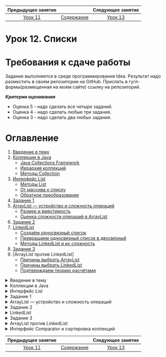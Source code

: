 Предыдущее занятие |         &nbsp;          | Следующее занятие
:----------------:|:-----------------------:|:----------------:
[Урок 11](LESSON11.MD) | [Содержание](README.MD) | [Урок 13](LESSON13.md)

# Урок 12. Списки

# Требования к сдаче работы

Задание выполняется в среде программирования Idea. Результат надо разместить в своем репозитории на GitHub.
Прислать в гугл-формы(размещенная на моем сайте) ссылку на репозиторий.

***Критерии оценивания***

* Оценка 5 - надо сделать все четыре заданий.
* Оценка 4 - надо сделать любые три задания.
* Оценка 3 - надо сделать два любых задания.

# Оглавление

1. [Введение в тему](#введение-в-тему)
2. [Коллекции в Java](#коллекции-в-java)
   * [Java Collections Framework](#java-collections-framework)
   * [Иерархия коллекций](#иерархия-коллекций)
   * [Методы Collection<T>](#методы-collectiont)
3. [Интерфейс List](#интерфейс-list)
   * [Методы List<T>](#методы-listt)
   * [От массива к списку](#от-массива-к-списку)
   * [Обратное преобразование](#обратное-преобразование)
4. [Задание 1](#задание-1)
5. [ArrayList — устройство и сложность операций](#arraylist--устройство-и-сложность-операций)
   * [Размер и вместимость](#размер-и-вместимость)
   * [Оценка сложности операций в ArrayList<T>](#оценка-сложности-операций-в-arraylistt)
6. [Задание 2](#задание-2)
7. [LinkedList](#linkedlist)
   * [Создаём односвязный список](#создаём-односвязный-список)
   * [Превращаем односвязный список в двусвязный](#превращаем-односвязный-список-в-двусвязный)
   * [Методы LinkedList<T> и их сложность](#методы-linkedlistt-и-их-сложность)
8. [Задание 3](#задание-3)
9. [ArrayList против LinkedList]
   * [Причины выбрать ArrayList<T>](#причины-выбрать-arraylistt)
   * [Причины выбрать LinkedList<T>](#причины-выбрать-linkedlistt)
   * [Подтверждаем теорию расчётами](#подтверждаем-теорию-расчётами)

<details>
<summary>Введение в тему</summary>

# Введение в тему

У большинства языков программирования есть готовые инструменты для создания основных структур данных.
В Java за это отвечают коллекции — часть стандартной библиотеки JDK. Именно о коллекциях пойдёт речь в этой и следующей темах.

Коллекции значительно упрощают процесс разработки.
Это происходит за счёт того, что с ними не нужно реализовать ключевые структуры данных вручную. 
Также коллекции улучшают производительность программ и помогают разработчикам быстрее читать и понимать код.

Эту тему начнём с подробного разбора того, как устроена иерархия коллекций в Java и какие задачи они решают. 
Затем перейдём к той части коллекций, которая посвящена спискам, и расскажем:
* что такое интерфейс List и какие возможности он даёт для реализации списков;
* что представляют собой ArrayList и LinkedList и какой из этих классов лучше выбрать в зависимости от ситуации;
* для чего нужен интерфейс Comparator;
* что такое утилитарные классы и чем полезен класс-помощник Collections.

</details>

<details>

<summary>Коллекции в Java</summary>

# Коллекции в Java

[Оглавление](#оглавление)

Один из важнейших аспектов работы программиста — преобразование одних данных в другие. 
Данные бывают разные — числа, строки, объекты. Они могут быть примитивными или бесконечно сложными.
Правила, с помощью которых данные взаимодействуют друг с другом, задаются **структурами данных** (англ. _data structures_). 
Вместе с алгоритмами структуры данных образуют фундамент, на котором строится практически любая программа. 

## Java Collections Framework

Структура данных — это совокупность трёх компонентов:
набора данных, отношений между ними, а также всех методов по управлению этими данными.
Например, массив — простейшая структура данных. Он хранит элементы одного типа,
каждому из которых присваивается индекс, начиная с нуля, не умеет самостоятельно менять 
размер и обладает только одним свойством — длиной length. Список — более сложная структура данных.
Он может увеличиваться в размере при добавлении новых элементов. 

Большинство современных языков программирования предоставляют 
готовые инструменты для создания структур данных. 
В Java за это отвечают **коллекции**, или **Java Collections Framework**  (англ. «_фреймворк коллекций в Java_»).
Это набор интерфейсов и классов, которые реализуют основные структуры данных на Java. 

Коллекции в Java решают такие задачи:

* Унифицируют подход к работе с данными. Java Collections Framework — часть стандартной библиотеки JDK,
поэтому все Java-разработчики могут его использовать.
* Упрощают процесс разработки. Коллекции предоставляют многие базовые структуры данных,
поэтому их не нужно реализовать самостоятельно.
* Улучшают производительность программ. Коллекции постоянно оптимизируются, 
повышая эффективность работы с данными.
* Сокращают время на чтение кода и понимание программ. Изучить, как работают коллекции,
нужно один раз, но встречать их вы будете постоянно!

## Иерархия коллекций

> Интерфейс — это совокупность методов, у которых определены имена, возвращаемый тип и типы аргументов. При этом их реализация происходит в классах-наследниках и может отличаться.

Иерархия коллекций в Java состоит из двух частей.
Вершина первой — **интерфейс** `Iterable<T>` (от англ. _iterate_ — «повторять», «перебирать»). 
Он предоставляет инструменты для того, чтобы «обходить», перебирать элементы — итерировать коллекцию. 

💡 Обратите внимание, `Iterable`, как и прочие интерфейсы и классы фреймворка коллекций, 
использует **дженерик-тип** `<T>`.
Это значит, что структуры данных, 
представленные в коллекциях, работают для любого типа, которые определён в программе.
При создании коллекции нужно обязательно указать её тип, чтобы компилятор мог проверить корректность использования.

```java
// указываем конкретный тип для дженерик-параметра списка ArrayList
ArrayList<String> strings = new ArrayList<String>();

// тип можно указать один раз, а в правой части заменить его на Diamond Notation <>
ArrayList<Integer> ints = new ArrayList<>(); 
```

Вершина второй части коллекций — **интерфейс** `Map<K,V>`. 
С английского **map** переводится не только как существительное «карта», но и как глагол «сопоставить».

`Map<K,V>` позволяет работать со структурами данных, 
где ключ с типом K сопоставляется со значением типа `V` — например, хеш-таблицами `HashMap<K,V>`. 
В отличие от `Iterable<T>`, интерфейс `Map<K,V>` задаёт между элементами однозначную одностороннюю связь.
В результате по определённому **ключу-идентификатору** можно найти значение. Например, по ИНН — ФИО, номер телефона или адрес. 

В этой теме мы подробно расскажем о той части иерархии, которая посвящена итерации данных. 
Прямой наследник `Iterable<T>` — **интерфейс** `Collection<T>` (от англ. _collection_ — «коллекция», «подборка»). 
Он предоставляет методы для добавления и удаления элементов, вычисления размера коллекции, поиска внутри неё.

От `Collection<T>` наследуют сразу три интерфейса:
- **Интерфейс** `Set<T>` (от англ. _set_ — «множество») позволяет реализовать структуры данных, 
где каждый элемент уникален — может встречаться только один раз.
- **Интерфейс** `Queue<T>` (от англ. _queue_ — «очередь») описывает структуры данных,
 где элементы располагаются один за другим согласно очерёдности. 
Если элемент добавлен первым, то и удалён он должен быть в первую очередь.
- **Интерфейс** `List<T>` (от англ. _list_ — «список») нужен для создания списков.
В них элементы могут повторяться и располагаться в произвольном порядке.
Кроме того, списки при необходимости могут расширяться в размере и поддерживают операции сортировки.
В отдельных уроках изучим подробнее две реализации интерфейса `List<T>` — уже знакомый вам, основанный на массиве список `ArrayList<T>` и двунаправленный список `LinkedList<T>`.

![img.png](img.png)

Это только часть иерархии коллекций — в неё входят ещё множество классов и интерфейсов, в том числе и классы, которые практически вышли из обихода.

Интерфейс `Iterable<T>` означает, что по коллекции можно итерироваться — 
обходить элемент в заранее заданной последовательности.
Обычно слева направо. В результате обхода коллекции можно, например, увеличить каждый элемент или
сделать с ним что-то ещё. `Iterable<T>` предоставляет два основных способа пройтись по всем элементам коллекции.

* **Цикл forEach**

Проще всего обходить коллекцию с помощью короткой формы цикла `for` — `for-each`-цикла. Мы уже не раз его использовали:

```java
import java.util.ArrayList;

public class Practicum {

    public static void main(String[] args) {
        final ArrayList<String> list = new ArrayList<>();
        list.add("Hello");
        list.add(" ");
        list.add("World!");

        for (String element : list) { // обходим все элементы в цикле forEach
            System.out.print(element);
        }
    }
}
```

Чтобы такая форма обхода коллекции была возможна, в `Iterable<T>` есть метод `forEach(Consumer<? super T> action)`. 
В нём описана логика итерирования элементов, и программист на выходе получает готовый инструмент в виде цикла.
В этом и есть преимущество использования коллекций: не нужно знать,
как они устроены изнутри — достаточно научиться пользоваться ими. 

* **Метод** `iterator()`

Ещё один способ обойти коллекцию — с помощью **итератора**. 
Это объект класса `Iterator<T>`, который реализован для всех коллекций стандартной библиотеки Java. 
У него есть методы `hasNext()` и `next()`, с помощью которых можно в цикле обойти элементы коллекции. 

Чтобы получить доступ к итератору, воспользуйтесь методом `iterator()` в интерфейсе `Iterable<T>`. 
Обход коллекции через итератор обычно происходит через цикл `while` — в условии вызывается `hasNext()`.
Метод `hasNext()` проверяет, есть ли значение для обхода или нет и возвращает ответ — значение типа `boolean`.
Если следующий элемент найден, то его можно вернуть через метод `next()`.

```java
import java.util.ArrayList;
import java.util.Iterator;

public class Practicum {

    public static void main(String[] args) {
        final ArrayList<String> list = new ArrayList<>();
        list.add("Hello");
        list.add(" ");
        list.add("World!");

        final Iterator<String> iterator; // объявили объект iterator
        iterator = list.iterator(); // проинициализировали iterator через метод iterator()

        while (iterator.hasNext()) { // проверяем, есть ли следующий элемент в коллекции
            final String element = iterator.next();  // возвращаем элемент
            System.out.print(element);
        }
    }
}
```

Добавьте элементы в список с помощью метода `add(String)` и запустите код повторно. 
Итератор снова обойдёт все значения, включая новые. 

Для обхода коллекции лучше всё-таки всегда использовать цикл `forEach` — так код получается более понятным.
Если ввести код с итератором в IDEA, то среда разработки сама предложит заменить его на `forEach`. Попробуйте это сделать.

Механизм обхода элементов — это главное, что предоставляет интерфейс `Iterable<T>`. 

## Методы `Collection<T>`

`Collection<T>`наследует `Iterable<T>` и предоставляет основной набор методов для работы с коллекциями.
Это метод `add(E e)` для добавления элемента, `contains(Object o)` для проверки наличия элемента, `remove(Object o)` 
для удаления элемента. `Collection<T>` также задаёт метод `size()` для подсчёта количества элементов 
в коллекции и вспомогательный `isEmpty()` для проверки, есть ли в коллекции элементы.

Например, этот код полностью написан с помощью методов интерфейса `Collection<T>`:

```java
import java.util.ArrayList;
import java.util.Collection; // импортируем интерфейс Collection

public class Practicum {

    public static void main(String[] args) {
        final Collection<String> colors = new ArrayList<>();
        colors.add("Жёлтый");
        colors.add("Красный");
        colors.add("Зелёный");

        System.out.println("Список содержит Зелёный: " + colors.contains("Зелёный"));

        colors.remove("Жёлтый");
        System.out.println(colors);

        System.out.println("Оставшееся количество элементов: " + colors.size());
        System.out.println("Коллекция пустая? " + colors.isEmpty());
    }
}
```

Интерфейс `Collection<T>` также поддерживает операции по добавлению, удалению и проверке сразу нескольких элементов.
За это отвечают методы `addAll(Collection c)`, `removeAll(Collection c)` и `containsAll(Collection c)`.

```java
import java.util.ArrayList;
import java.util.Collection;

public class Practicum {

    public static void main(String[] args) {
        final Collection<String> colors = new ArrayList<>();
        colors.add("Жёлтый");
        colors.add("Красный");

        final Collection<String> colorsAdditional = new ArrayList<>();
        colorsAdditional.add("Зелёный");
        colorsAdditional.add("Жёлтый");

        colors.addAll(colorsAdditional);
        System.out.println(colors);

        final Collection<String> greenAndRed = new ArrayList<>();
        greenAndRed.add("Зелёный");
        greenAndRed.add("Красный");
        System.out.println("Список содержит Зелёный и Красный: " + colors.containsAll(greenAndRed));

        final Collection<String> yellowOnly = new ArrayList<>();
        yellowOnly.add("Жёлтый");
        colors.removeAll(yellowOnly);

        System.out.println(colors);
    }
}
```

В интерфейсе Collection<T> есть и другие полезные методы,
например метод clear() для удаления всех элементов коллекции или метод по преобразованию коллекции в массив toArray(). 
Все они подробно описаны в [документации](https://docs.oracle.com/en/java/javase/21/docs/api/java.base/java/util/Collection.html).

</details>

<details>
<summary>Интерфейс List</summary>

# Интерфейс List

Интерфейс `List<T>` — прямой наследник интерфейса `Collection<T>`. 
В этом уроке разберём, какие дополнительные возможности он предоставляет для реализации таких коллекций, как списки. 
А также как с его помощью преобразовать массив или набор значений в список и обратно. 

## Методы `List<T>`

Главное, что даёт `List<T>`, — это возможности контролировать процесс добавления нового элемента в список,
организовать поиск и вносить изменения. Для этого он предоставляет следующие методы: 

* Методы для добавления нового элемента в определённое место в списке:
  * В конец списка — `add(E e)`
  * В любое место — `add(int index, E e)`, где `int index` означает индекс позиции, на которую нужно добавить элемент. 
  При добавлении с помощью индекса, элементы с индексами больше `int index` сдвигаются на одну позицию вправо.

* Методы для поиска элементов в списке и доступа к ним:
  * Для получения элемента по индексу — `get(int index)`.
  * Для замены элемента по индексу — `set(int index, E e)`. С помощью этого метода можно поменять только существующий элемент.
  * Для удаления элемента по индексу `remove(int index)`.
  * Для удаления элемента по значению `remove(E e)`. Если в списке есть несколько одинаковых элементов,
  то метод удаляет первый найденный — с наименьшим индексом.

Реализация всех этих методов происходит уже в подклассах.
В коде ниже, например, будут вызываться методы интерфейса `List`, реализованные в классе-наследнике `ArrayList`:


```java
import java.util.ArrayList;
import java.util.List;

public class Practicum {

    public static void main(String[] args) {

        List<Long> list = new ArrayList<>(); // создание списка

        // добавление элементов в конец:
        list.add(0L);
        list.add(1L);
        list.add(2L);
        System.out.println(list);  // список выглядит так - [0, 1, 2]

        // добавление элемента по индексу
        list.add(2, 22L);  // 2L сдвигается вправо, и на его месте появится 22L
        System.out.println(list); // список стал таким - [0, 1, 22, 2]

        // вставка элемента в конец списка
        list.add(4, 4L);
        System.out.println(list); // обновлённый список - [0, 1, 22, 2, 4]

        // удаление элемента
        list.remove(4); // по индексу
        list.remove(2L); //  по значению
        System.out.println(list); // получился список - [0, 1, 22]

        // получение и вывод элемента по индексу
        System.out.println(list.get(2)); // напечатали 22

        // замена элемента по индексу
        list.set(2, 33L);
        System.out.println(list); // последняя версия списка - [0, 1, 33]

    }
}
```

`List<T>` поддерживает не только эти методы, но и множество других. Их полный список можно посмотреть в [документации](https://docs.oracle.com/en/java/javase/21/docs/api/java.base/java/util/List.html).

## От массива к списку

Умение работать с фреймворком коллекций Java позволяет выбрать оптимальную структуру данных под каждую задачу. 
Например, иногда может быть удобнее работать со списками, чем с массивами или просто набором значений. 
Интерфейс `List<T>` предоставляет два способа для преобразования массива или набора случайных элементов в список. 

* **Метод `Arrays.asList(...)`**

С помощью вызова `Arrays.asList()` можно создать и заполнить небольшой список одним выражением. 
Проинициализируем список `cities` массивом из названий городов:

```java
String[] citiesArray = {"Воронеж", "Южно-Сахалинск", "Иркутск"};
List<String> cities = Arrays.asList(citiesArray);
```

Также можно создать список из набора значений:

```java
List<String> cities = Arrays.asList("Воронеж", "Южно-Сахалинск", "Иркутск");
```

* **Метод `List.of(..)`**

Ещё один способ быстрого создания списков появился в Java 11
Процесс здесь аналогичен: вызываем статический метод `List.of()`,
передаём в него элементы, результат сохраняем в переменную-список. 
`List.of(..)` тоже может принимать как массив, так и набор значений.

```java
import java.util.List;

public class Practicum {

    public static void main(String[] args) {

        String[] citiesArray = {"Воронеж", "Южно-Сахалинск", "Иркутск"};

        // Создание и заполнение списка из массива:
        List<String> cities = List.of(citiesArray);
        System.out.println(cities);

        // Создание и заполнение списка из набора значений:
        List<String> otherCities = List.of("Амстердам", "Токио", "Рим");
        System.out.println(otherCities);
    }
}
```

> Важное замечание: списки, созданные с помощью `List.of()` или `Arrays.asList()`, относятся к особой категории 
> — считаются неизменяемыми. Они не поддерживают операции удаления и добавления элементов. 
> При работе со списком `Arrays.asList()` 
> можно заменить элемент с помощью `set(int, T)`, но для списка `List.of()` даже эта операция приведёт к ошибке.

Дело в том, что оба метода возвращают внутренние реализации интерфейса `List<T>`. 
Классы, описывающие их, находятся внутри стандартных классов `Java`, и у программиста нет к ним доступа.
Но названия этих внутренних классов можно посмотреть с помощью метода `getClass()` класса `Object`:

```java
import java.util.ArrayList;
import java.util.Arrays;
import java.util.List;

public class Practicum {

    public static void main(String[] args) {

        List<String> cities = List.of("Воронеж", "Южно-Сахалинск", "Иркутск");
        List<String> cities2 = Arrays.asList("Воронеж", "Южно-Сахалинск", "Иркутск");
        List<String> cities3 = new ArrayList<>();
        System.out.println(cities.getClass());   
        System.out.println(cities2.getClass());  
        System.out.println(cities3.getClass());  
    }
}
```

![img_1.png](img_1.png)

В результате вызова `getClass()` можно увидеть, что `cities` относится к классу 
`ImmutableCollections$ListN`, `cities2` — к классу `Arrays$ArrayList`, 
а `cities3` — к `ArrayList`. Хотя названия классов `Arrays$ArrayList` и
`ArrayList` частично совпадают — это разные классы. И чаще всего 
вам предстоит работать именно со вторым `ArrayList`.

Пример преобразования набора напитков на основе кофе в список coffeeList.

```java
import java.util.List;

public class Practicum {

    public static void main(String[] args) {

        final String[] coffeeArray = {"Латте", "Капучино", "Эспрессо"};

        for (String c : coffeeArray) {
            System.out.print(c + ", ");
        }
        System.out.println();

        final List<String> coffeeList = List.of(coffeeArray); // тут массив должен стать списком

        System.out.println(coffeeList);
    }
}
```

## Обратное преобразование

Преобразование в обратную сторону
(из списка в массив) можно осуществить с помощью метода **toArray(T[])**. Это выглядит так:

```java
import java.util.Arrays;
import java.util.List;

public class Practicum {

    public static void main(String[] args) {

        // создание и заполнение списка
        List<String> cities = Arrays.asList("Воронеж", "Южно-Сахалинск", "Иркутск");

        String[] citiesArray = cities.toArray(new String[]{}); // преобразование списка в массив

        System.out.println(cities); // напечатали список

        for (String city: citiesArray) { // напечатали массив
            System.out.print(city + ", ");
        }
    }
}
```

Метод `toArray(T[])` уникален тем, что, с одной стороны, возвращает массив,
а с другой — его аргументом также является массив. 
То есть аргумент и возвращаемое значение метода взаимозаменяемы.
Поэтому тип массива-аргумента `T[]` в `toArray()` должен совпадать с типом возвращаемого массива. 

> 💡 Правило о том, чтобы возвращаемый тип и тип передаваемого массива в `toArray()`
> были одинаковыми, придумали для защиты от багов с типами данных.
> Иначе можно было бы преобразовать списки с любыми объектами в массивы случайных типов,
> что приводило бы к сбоям в работе программы.

Соответствие возвращаемого и передаваемого типов также требуется, 
если не создавать новый массив c помощью `new`, а передать его извне:

```java
String[] someStringArray = new String[]{}; // где-то создан массив типа String[]
...
// преобразуем список cities в массив someStringArray и сохраняем его в массив с типом String[]
String[] citiesArray = cities.toArray(someStringArray); 
```

Благодаря своей способности принимать и возвращать массив метод `toArray(..)` 
позволяет экономить место в памяти компьютера. Не нужно создавать новый массив, если размер массива, 
передаваемого в качестве аргумента, равен или больше списка, у которого вызывается метод.

```java
import java.util.Arrays;
import java.util.List;

public class Practicum {

    public static void main(String[] args) {

        List<String> cities = Arrays.asList("Воронеж", "Южно-Сахалинск", "Иркутск");

				// создаём массив, равный размеру списку cities
        String[] citiesArray = new String[3];

        // результат метода записывается одновременно и в otherCities, и в citiesArray
        String[] otherCities = cities.toArray(citiesArray);

        for (String city: citiesArray) { // печатаем citiesArray
            System.out.print(city + ", ");
        }

        System.out.println();

        for (String city: otherCities) {  // печатаем otherCities
            System.out.print(city + ", ");
        }
    }
}
```

![img_2.png](img_2.png)

</details>

<details>

<summary>Задание 1</summary>

# Задание 1

Допишите код приложения для случайных встреч с незнакомцами — `Random Coffee`. 
Основная программа представлена в классах `RandomCoffee` и `PairGenerator`.
Информация об одном незнакомце находится в классе `Stranger`.
Ваша задача — дописать методы `splitByPairs` и `getRandomPair`,
чтобы программа могла разбить незнакомцев по парам.

`RandomCoffee.java`

```java
import java.util.ArrayList;
import java.util.List;

public class RandomCoffee {

    public static void main(String[] args) {

        List<Stranger> strangers = new ArrayList<>(List.of(
            new Stranger("Анна", 29),
            new Stranger("Иван", 25),
            new Stranger("Мария", 25),
            new Stranger("Павел", 26),
            new Stranger("Святослав", 27),
            new Stranger("Екатерина", 28)
        ));
        PairGenerator pairGenerator = new PairGenerator();

        System.out.println("На этой неделе в Random Coffee участвуют: " + strangers);

        List<List<Stranger>> splitByPairs = pairGenerator.splitByPairs(strangers);

        System.out.println("Генератор случайных чисел составил пары: " + splitByPairs);
    }
}
```

`PairGenerator.java`

```java
import java.util.ArrayList;
import java.util.List;
import java.util.Random;

public class PairGenerator {

    // Random — класс в Java, отвечающий за генерацию случайных элементов.
    private static final Random rnd = new Random();

    /**
     * Разбивает список незнакомцев по парам.
     */

    // Укажите правильный тип, возвращаемый этой функцией. Вам нужно преобразовать список незнакомцев в 
    // набор пар, т.е. в список, состоящий из других списков.
    public ... splitByPairs(List<Stranger> strangers) {

        // Укажите тип ещё раз.
        ... pairs = new ArrayList<>();
        while (!strangers.isEmpty()) {

            List<Stranger> pair = getRandomPair(strangers);
            // Добавьте новый элемент в набор пар.
        }

        return pairs;
    }

    /**
     * Возвращает одну пару и удаляет её из списка strangers
     */
    private List<Stranger> getRandomPair(List<Stranger> strangers) {

        // Генерируем два случайных индекса в пределах списка
        int p1Index = rnd.nextInt(strangers.size());
        int p2Index = rnd.nextInt(strangers.size());
        while (p2Index == p1Index) {
            p2Index = rnd.nextInt(strangers.size());
        }

        // Получаем элементы по сгенерированным индексам
        Stranger strangerOne = strangers.get(p1Index);
        Stranger strangerTwo = strangers.get(p2Index);

        /* Осталось только удалить двух найденных незнакомцев из списка strangers, 
           а затем вернуть их в качестве результата! */
        ...
    }
}
```

```java
public class Stranger {
    public final String name;
    public final int age;

    public Stranger(String name, int age) {
        this.name = name;
        this.age = age;
    }

    @Override
    public String toString() {
        return "Participant{" +
            "name='" + name + '\'' +
            ", age=" + age +
            '}';
    }
}
```


## Подсказки

* Список пар — это список, состоящий из списков. Он имеет тип `List<List<Stranger>>.`
* Добавить новый элемент в список можно при помощи метода `add(..)`
* Для удаления сразу нескольких элементов списка есть метод `removeAll(Collection)`.
* Чтобы создать список из двух элементов, удобно воспользоваться методом `List.of(strangerOne, strangerTwo)`.

</details>


<details>

<summary>ArrayList — устройство и сложность операций</summary>

# ArrayList — устройство и сложность операций

Первая реализация интерфейса `List<T>`, которую мы разберём, — список `ArrayList<T>`.
Он относится к самым часто используемым коллекциям `Java` — и вы уже немного с ним поработали.
Подробнее посмотрим его структуру и узнаем **асимптотическую сложность** операций. 

`ArrayList<T>` не только реализует интерфейс `List<T>`, но и наследует класс `AbstractList<T>`. 
В свою очередь `AbstractList<T>` также реализует `List<T>` и ещё наследует класс `AbstractCollection<T>`, 
где представлены методы по поиску и удалению элементов. Такое наследование абсолютно легально с точки зрения Java. 
Вот так выглядит та часть иерархии коллекций, где показаны классы и интерфейсы, ведущие к `ArrayList<T>`:

![img_3.png](img_3.png)

## Размер и вместимость

`ArrayList<T>` — это реализация в Java структуры данных **динамический массив** (англ. _dynamic array_).
В теме о списках мы говорили, что если массив — это обычный шкаф, то `ArrayList<T>` — это шкаф, 
к которому применено расширяющее заклинание.

За основу `ArrayList<T>` взят самый обычный массив. Он называется `elementData`, и сначала элементы хранятся в нём. 
Когда он полностью заполняется (достигает определённого значения элементов), 
то создаётся массив большего размера, в который всё переносится. 
Эти действия происходят автоматически — в этом и есть прелесть работы с готовой структурой данных. 
То есть динамический массив — это массив, который может автоматически меняться в размере прямо во время исполнения программы.

У динамического массива `ArrayList<T>` два основных параметра — это **размер** (англ. _size_) и **вместимость** (англ. _capacity_).
* Размер — это текущее фактическое количество элементов в списке.
* Вместимость — это число элементов, какие потенциально могут храниться в массиве elementData, который служит его основой. 
Вместимость автоматически увеличивается (англ. resizing), когда становится равной размеру.

Например, когда список только создан, его размер равен нулю — в нём нет элементов. 
При этом вместимость `ArrayList<T>` в Java по умолчанию равна **10**.
Как только добавлен первый элемент, размер становится равен 1, но вместимость остаётся прежней — 10. После добавления
11-го элемента произойдёт автоматическое увеличение вместимости.

Увеличение вместимости происходит не случайным образом — оно составляет `+50%` к текущей. То есть если список вмещал
9 элементов, после расширения станет вмещать 13 (округляем в меньшую сторону). 
Вместимость 100 увеличится до 150. 

Например, вот так будут меняться размер и вместимость списка, изначально готового принять два элемента: 

![img_4.png](img_4.png)

Из примера видно, что при небольшом начальном значении вместимости списку приходится расширяться достаточно часто. 
Именно поэтому вместимость по умолчанию равна 10. 
Это число достаточно маленькое, чтобы новый список не занимал лишнего места, 
и достаточно большое, чтобы вместимость не увеличивалась слишком часто.
Если финальный размер списка известен, то лучше задать вместимость заранее — передать значение типа `int`
в конструктор класса с соответствующим параметром `ArrayList(int initialCapacity)`:

```java
import java.util.ArrayList;

public class Practicum {

    public static void main(String[] args) {

        // начальная вместимость 10 элементов:
        ArrayList<String> arrayListWithDefaultCapacity = new ArrayList<>();

        // начальная вместимость 33 элемента:
        ArrayList<String> arrayListWithSetCapacity = new ArrayList<>(33); // передали 33 в конструктор

        // фактический размер обоих списков — 0:
        System.out.println(arrayListWithDefaultCapacity.size());
        System.out.println(arrayListWithSetCapacity.size());
    }
}
```

![img_5.png](img_5.png)


## Оценка сложности операций в `ArrayList<T>`

Чтобы понять, подходит ли класс `ArrayList<T>` как структура данных для решения той или иной задачи, 
нужно уметь оценивать асимптотическую сложность его операций. 
* **Добавление элемента в конец списка — `add(T)`**

При оценке асимптотической сложности операции, которая добавляет элемент в конец списка, нужно учитывать, требуется ли увеличивать вместимость.
Вставка в незаполненный список — это простая операция со сложностью `O(1)`, так как нужно просто добавить элемент в массив.

Если список заполнен, то перед вставкой элемента он должен увеличиться в размере.
При расширении фактически происходит создание нового внутреннего массива большего размера,
куда копируются все элементы (всего их **n**) старого массива. 
Поэтому сложность здесь — `O(n)`. Таким образом, операция add(T) в лучшем случае может оцениваться как
`O(1)`, но в худшем случае доходит до `O(n)`. 

Однако чем больше массив, тем реже происходит его увеличение.
Для больших списков количество расширений ничтожно мало по сравнению с количеством вставок.
В связи с этим принято говорить об **амортизированной асимптотической сложности** — она означает оценку в среднем, 
а не только в худшем или лучшем случае. 
Амортизированная асимптотическая сложность добавления элемента в конец условно большого списка равна `O(1)`.

* **Вставка элемента по индексу` add(int, T)`, простое удаление элемента `remove(T)` и удаление по индексу `remove(int)`**

Например, при добавлении элемента с помощью add(int, T) все элементы после нового должны переместиться на один правее.
Чем дальше от правого конца списка происходит вставка, 
тем больше элементов нужно передвинуть. 
Поэтому в качестве сложности указывают худшую оценку `O(n)`.

Разберём на примере.
Список `list` состоит из символов `a`, `b` и `c`. Нам нужно добавить `k` между `a` и `b`. 
Эта операция будет происходить в два шага. Сначала символы `b` и `c` переместятся на одну позицию правее, 
затем на освободившееся место с индексом 1 встанет элемент `k`. Схематически это выглядит так: 

![img_6.png](img_6.png)

Если список будет заполнен на момент вставки, то он дополнительно должен будет расшириться тоже за `O(n)`. 

Аналогичная ситуация с удалением элемента `remove(T)` или удалением по индексу `remove(int)`, 
только в ходе этих операций элементы справа должны сдвинуться на место удалённого. 
Сложность здесь зависит от количества элементов, которые нужно переместить.
Поэтому она также указывается как `O(n)`. 

Возьмём тот же список `list` из символов `a`, `b` и `c` и удалим из него элемент под индексом 0. 
После удаления a остальные элементы сдвинутся на одну позицию влево. Это будет выглядеть так:

![img_7.png](img_7.png)

* **Получение элемента по индексу `get(int)` и замена элемента по индексу `set(int, T)`**

С операциями `get(int)` и `set(int, T)`, которые также поддерживает `ArrayList<T>`, всё проще. Они всегда выполняются за `O(1)`.

</details>

<details>

<summary>Задание 2</summary>

# Задание 2

Попробуйте самостоятельно реализовать `ArrayList<T>`. 
Часть класса `HandMadeArrayList` уже написана. Вам нужно дописать реализацию двух методов.
Так, `grow()` должен отвечать за увеличение вместительности массива на `50%`, а `add(T)` добавлять очередной элемент в список.

`HandMadeArrayList.java`

```java
public class HandMadeArrayList<T> {

    private int size = 0;
    private Object[] elements;

    public HandMadeArrayList() {
        this.elements = new Object[10];
    }

    /**
     * Сначала проверяем, достиг ли размер массива вместимости.
     * Если достиг — увеличиваем вместимость, иначе сразу добавляем элемент
     */
    public void add(T newElement) {
				// Допишите проверку
        if (... == ...) {
            grow();
        }

        /* Допишите код, который добавит очередной элемент в массив 
           и увеличит размер массива на единицу.*/
    }

    public T get(int index) {
        if (index < 0 || index >= size) {
            throw new ArrayIndexOutOfBoundsException("Element with index " + index + " does not exist");
        }
        return (T) this.elements[index];
    }

    /**
     * Заменяем текущий массив элементов elements на новый с вместимостью +50%
     */
    private void grow() {
        // Новый массив
        Object[] newArray = new Object[elements.length + elements.length / 2];

		// Допишите цикл, который копирует все элементы из массива elements в новый массив newArray
        // Копируем элементы из старого массива в новый
	       

        // Возвращаемый новый массив
        this.elements = newArray;
    }

    public static void main(String[] args) {
        final var ar = new HandMadeArrayList<Integer>();
        for (int i = 0; i < 2000; i++) {
            ar.add(i);
        }
		System.out.println(ar.size);
    }
}
```

## Подсказки

* Размер списка достигает своей вместимости, когда `size == elements.length.`
* Добавить новый элемент и увеличить размер массива можно при помощи двух присваиваний:
`elements[size] = newElement` и `size = size + 1`.
* Чтобы копировать элементы одно массива в другой можно использовать обычный 
цикл for — `for (int i = 0; i < elements.length; i++) {newArray[i] = elements[i];}`.

</details>

<details>
<summary>LinkedList</summary>

# LinkedList

Класс `LinkedList<T>` — второй по популярности наследник интерфейса `List`.
Он отвечает за реализацию **двунаправленного связного списка** (англ. _doubly linked list_). 
В этом уроке разберём, что представляет собой эта структура данных, 
а также изучим асимптотическую сложность операций `LinkedList<T>`. 


## Создаём односвязный список

Чтобы понять логику двусвязного списка, разберём для начала более простую структуру данных — **односвязный список** 
(англ. _singly linked list_). Каждый элемент такого списка содержит не только **данные** (англ. _data_), 
но и **ссылку** (англ. _link_) на следующий элемент. 
В результате между элементами образуется связь. У неё одно направление — **от начала к концу списка**.
Последний элемент ни на что не ссылается.

![img_8.png](img_8.png)


Связка из данных и ссылки называется **узлом** (англ. _node_), а первый элемент списка — **головой** (англ. _head_). 

![img_9.png](img_9.png)

Односвязный список достаточно просто реализовать в коде самостоятельно. 
Сделаем это. Для элементов-узлов создадим класс `Node<T>`, где `T` будет обозначать тип данных внутри списка.
У `Node<T>` будет два поля. Для данных внутри элемента — `T data` и для ссылки — `Node<T> next`.
Для самого списка — класс `SinglyLinkedList<T>`. 
У него также будет два поля. Для головного элемента — `Node<T> head` и для длины списка — `int size`. Готово!

```java
public class SinglyLinkedList<T> {
    public Node<T> head;
    private int size = 0;
}

class Node <T> {

    public T data;
    public Node<T> next;

    public Node(T data) {
        this.data = data;
        this.next = null;
    }
} 
```


## Превращаем односвязный список в двусвязный


Двунаправленный связный список отличается от односвязного тем, 
что каждый узел ссылается не только на следующий, но и на предыдущий.
Помимо головы выделяют **хвост** (англ. _tail_) — последний узел списка. 
У головы нет ссылки на **предыдущий элемент** (англ. _previous_, сокращённо _prev_),
а у хвоста нет ссылки **на следующий** (англ. _next_).

![img_10.png](img_10.png)

Каждый узел двусвязного списка содержит три ссылки — на предыдущий элемент,
на следующий и на данные. 

Чтобы реализовать двусвязный список, нужно добавить в класс элемента `Node<T>` 
поле для ссылки на предыдущий узел — `Node<T> prev`, 
а в класс списка `DoublyLinkedList<T>` поле для хвоста — `Node<T> tail`. 

```java
public class DoublyLinkedList<T> {
    public Node<T> head;
    public Node<T> tail;
    private int size = 0;
}

class Node <T> {

    public T data;
    public Node<T> next;
    public Node<T> prev;

    public Node(T data) {
        this.data = data;
        this.next = null;
        this.prev = null;
    }
}
```

Класс `DoublyLinkedList<T>` практически полная копия класса `LinkedList<T>` из фреймворка коллекций `Java`. 
Разница в том, что `LinkedList<T>` не даёт разработчику доступ к классу `Node<T>` и реализует множество методов
интерфейсов `Collection<T>` и `List<T>`. 

На этом примере хорошо видно, что любую коллекцию, как и любой алгоритм, 
тоже можно реализовать самостоятельно. Однако преимущество использования готовых фреймворков 
и библиотек очевидно — код написан, методы реализованы, проверена совместимость с другими классами, исключены ошибки.

## Методы `LinkedList<T>` и их сложность

По сравнению с `ArrayList<T>`, список `LinkedList<T>` дополнительно наследует 
от абстрактного класса `AbstractSequentialList<T>`. Этот класс отвечает за реализацию списка,
где элементы хранятся в определённой последовательности. `LinkedList<T>` наследует основной способ 
использования `AbstractSequentialList<T>` — последовательный обход элементов друг за другом. 
Поскольку `LinkedList<T>` двунаправленный список — его операции могут применяться с двух сторон — с начала или с конца. 

![img_11.png](img_11.png)

* **Методы `addFirst(T)` и `addLast(T)`**

Метод `addFirst(T)` добавляет элементы в начало списка, а метод `addLast(T)` — в конец.
Обе операции представляют собой перемещение двух ссылок. 
При добавлении в начало с помощью `addFirst(T)` экс-головной узел начинает ссылаться на новую голову,
а в поле head записывается ссылка на новый элемент. То же самое происходит при добавлении элемента в конец через `addLast(T)`,
только в этом случае меняется ссылка в `tail`. Наглядно это показано на рисунке-схеме. 

![img_12.png](img_12.png)

Обе операции `addFirst(T)` и `addLast(T)` работают за константное время `O(1)`. 

> 💡 Многие методы интерфейса `List<T>` транслируются в методы `LinkedList<T>`. 
> Например, метод по добавлению элемента в конец `add(T)` вызывает метод `addLast(T)`.

* **Методы `removeFirst()` и `removeLast()`**

За операцию удаления из начала списка отвечает метод `removeFirst()`, из конца — `removeLast()`.
Их результатом также становится перемещение ссылок. Сложность этих операций — `O(1)`.

* **Методы `getFirst()` и `getLast()`**

Получить первый элемент списка `LinkedList<T>` можно 
с помощью метода `getFirst()`, последний — с помощью `getLast()`. Они также работают за константу `O(1)`. 

* **Методы `add(int, T)`, `remove(int)` и `get(int)`**

`LinkedList<T>` также поддерживает добавление, удаление и получение элемента по индексу. 
За это отвечают методы `add(int, T)`, `remove(int)` и `get(int)`. 
Все эти операции начинаются с поиска элемента с указанным индексом. 
При добавлении и удалении также происходит перепривязка ссылок двух соседних элементов.
Например, на картинке-схеме показано, 
что происходит при вставке в середину двусвязного списка из элементов `a` и `b` нового элемента `c`. 

![img_13.png](img_13.png)

Сложность операций `add(int, T)`, `remove(int)` и `get(int)` будет зависеть от расположения элемента.
Чем ближе его индекс к центру, тем дольше будет происходить поиск. Например, если в связном списке
20 элементов, а нужно найти 15, то считать ближе с хвоста. Для этого нужно пройти по элементам —
`20 → 19 → 18 → 17 → 16 → 15`. Поэтому асимптотическая сложность варьируется от `O(1)` в лучшем случае, 
когда искомый элемент находится в начале или в конце, до `O(n)` в худшем случае, 
если в ходе поиска требуется дойти до середины списка. 

* **Подсчёт элементов `size()`**

У `LinkedList<T>` есть встроенная приватная переменная `size`, 
которая увеличивается при вставке нового элемента и уменьшается при удалении. 
Поэтому подсчёт элементов с помощью метода `size()` из интерфейса `Collection<T>` — константная операция для двусвязного списка.
Она всегда выполняется за `O(1)`.


</details>

<details>

<summary>Задание 3</summary>

# Задание 3

В пиратской версии языка Java, которую скачал ваш коллега, 
забыли добавить класс `LinkedList<T>`! Вам нужно реализовать его самостоятельно.

Часть кода уже представлена в классе `HandMadeLinkedList<T>`. 
Например, здесь уже есть структура `Node<T>`, представляющая один элемент в двусвязном списке, 
а также методы для добавления элемента в начало `addFirst<T>`, взятия элемента из начала `getFirst()`, 
а также метод, возвращающий количество элементов в двусвязном списке `size()`.

Реализуйте ещё два метода — добавление элемента в конец `addLast<T>` и получение последнего элемента — `getLast()`.


```java
import java.util.NoSuchElementException;

public class HandMadeLinkedList<T> {

    class Node<E> {
        public E data;
        public Node<E> next;
        public Node<E> prev;

        public Node(Node<E> prev, E data, Node<E> next) {
            this.data = data;
            this.next = next;
            this.prev = prev;
        }
    }


    /**
     * Указатель на первый элемент списка. Он же first
     */
    private Node<T> head;

    /**
     * Указатель на последний элемент списка. Он же last
     */
    private Node<T> tail;

    private int size = 0;

    public void addFirst(T element) {
        final Node<T> oldHead = head;
        final Node<T> newNode = new Node<>(null, element, oldHead);
        head = newNode;
        if (oldHead == null)
            tail = newNode;
        else
            oldHead.prev = newNode;
        size++;
    }

    public T getFirst() {
        final Node<T> curHead = head;
        if (curHead == null)
            throw new NoSuchElementException();
        return head.data;
    }

    public void addLast(T element) {
			// Реализуйте метод
    }

    public T getLast() {
			// Реализуйте метод
    }
    
    public int size() {
        return this.size;
    }

    public static void main(String[] args) {
        HandMadeLinkedList<Integer> integers = new HandMadeLinkedList<>();

        integers.addFirst(1);
        integers.addFirst(2);
        integers.addFirst(3);
        integers.addLast(4);
        integers.addLast(5);
        integers.addFirst(1);
      
        System.out.println(integers.getFirst());
        System.out.println(integers.size());
        System.out.println(integers.getLast());
        System.out.println(integers.size());
    }
}
```

## Подсказки

* Метод `getLast()` является полной копией метода `getFirst()` с той лишь разницей, 
что здесь работа идёт с хвостом `tail`, а не с головой `head` списка.

* Двусвязные списки можно легко отобразить на бумаге в виде связанных блоков. 
Нарисуйте, как меняются ссылки внутри двусвязного списка при выполнении метода `addFirst(T)`. 
Это поможет вам реализовать `addLast(T)`.

* Реализация метода `addLast(T)` состоит из нескольких шагов.
Сначала запоминается ссылка на хвост и создаётся новый элемент. 
Этот новый элемент не будет иметь следующего, но его предыдущим будет текущий хвост.
Таким образом новый элемент можно создать при помощи вызова конструктора `new Node<>(tail, element, null);`.

* После создания элемента, необходимо проверить, существовал ли раньше хвост списка.
Если да — предыдущий хвост начинает ссылаться на новый элемент `oldTail.next = newNode`. 
Иначе, создаётся не только хвост, но и голова списка `head = newNode`.

</details>

<details>

<summary>ArrayList против LinkedList</summary>

# ArrayList против LinkedList

О том, что лучше выбрать — `ArrayList<T>` или `LinkedList<T>`, любят спрашивать на собеседованиях.
Ответ на этот вопрос неочевиден, ведь `LinkedList<T>` простая в реализации структура данных. 
Однако в подавляющем большинстве задач лучше выбрать `ArrayList<T>`, и для этого есть ряд причин.

![img_14.png](img_14.png)

## Причины выбрать `ArrayList<T>`

* **Каждый новый элемент в `LinkedList<T>` занимает в памяти больше места, чем новый элемент в `ArrayList<T>`.**

Дело в том, что при добавлении нового элемента в `LinkedList<T>` создаётся минимум два объекта. 
Один для представления данных внутри списка — `T data` и второй, отвечающий за сам узел и ссылки в нём — `Node<T>`. 
Кроме того, каждый узел содержит сразу три ссылки: _на следующий элемент, 
на предыдущий и на данные_. Новый элемент в `ArrayList<T>` требует меньше места.

* **Узлы в `LinkedList<T>` могут храниться в оперативной памяти хаотично, 
а массив внутри `ArrayList<T>`, как правило, расположен в памяти компьютера последовательно.**

Поскольку узлы в `LinkedList<T>` — это полноценные объекты, они могут располагаться в памяти хаотично.
Например, один в начале массива оперативной памяти, другой в середине, а третий в конце. 
Из-за особенностей работы операционной системы, это может привести к снижению производительности. 
В то же время массив элементов внутри `ArrayList<T>` в подавляющем большинстве случаев хранится последовательно. 

* **Даже самые медленные операции в `ArrayList<T>` на практике работают быстрее, чем может показаться**

Такие операции в `ArrayList<T>`, как добавление и удаление из середины или изменение размера массива по 
сути представляют собой копирование одного массива в другой. А это настолько частая операция в дизайне операционных систем, 
что её иногда оптимизируют на аппаратном уровне. В итоге условно медленные операции в `ArrayList<T>` 
могут работать в реальности быстрее, чем простое копирование элементов из одного массива в другой.

## Причины выбрать `LinkedList<T>`

Иногда `LinkedList<T>` может быть эффективнее, чем Arr`ayList<T>`. Вот эти случаи:

* **Задачи, где нужно часто вставлять элементы в начало или в середину списка или удалять их оттуда.**

При вставке непоследнего элемента в `ArrayList<T>` происходит сдвиг всех оставшихся элементов вправо,
а в случае с `LinkedList<T>` за счёт методов `removeFirst()` и `addFirst(T)` 
можно гарантировать константное время выполнения O(1)`. 

* **Задачи, где критически важно, чтобы вставка в конец работала всегда за константное время `O(1)`.**

Из-за изменения размера `ArrayList<T>` не может дать такую гарантию.

## Подтверждаем теорию расчётами

Разница в скорости и производительности может быть практически незаметной на небольшом объёме данных,
однако на больших данных она хорошо видна.
Чтобы проиллюстрировать это, мы провели замеры производительности операций на двух списках.

Рассмотрим для начала операцию по добавлению 1 млн элементов в начало списка.
Для `ArrayList<T>` используется метод `add(0, T)`, для `LinkedList<T>` — метод `addFirst(T)`.
Результаты получились такими:
* ArrayList<T> — 66600 мс.
* LinkedList<T> — 870 мс.

Этот результат сходится с теорией. 
Действительно, добавление элемента в начало `LinkedList<T>` — это простая операция по изменению ссылки на голову,
в то время как для `ArrayList<T>` добавление элемента в начало — это две операции: 
сначала сдвиг всех элементов вправо (с возможным увеличением вместимости),
и лишь затем добавление элемента.  

В случае с добавлением элемента в конец результаты получаются такими:
* ArrayList<T> — 650 мс.
* LinkedList<T> — 810 мс.

Оба списка показывают практически одинаковое время выполнения, 
потому что у каждого из них операция добавления элемента в конец происходит за `O(1)`.
Для `LinkedList` вставка элемента в конец списка гарантированно работает за константное время. 
Для `ArrayList` возможны два варианта:
* в первом расширения структур внутри списка не происходит, и вставка нового элемента занимает минимальное время;
* во втором время тратится на операции, связанные с расширением внутренней структуры списка,
при этом некоторые операции вставки займут больше времени.

А вот так будет выглядеть соотношение времени выполнения операций `get` и `remove` по произвольному индексу:


![img_15.png](img_15.png)

Эти результаты объясняются особенностями устройства коллекции. 
Поскольку `LinkedList<T>` хранит только указатели на голову и хвост списка, получение элемента по индексу 
в нём работает неэффективно — через поиск элемента от начала или конца. 
Точно так же, прежде чем удалить элемент в `LinkedList<T>`, его нужно сначала найти. 
Поэтому графики с `LinkedList get` и `LinkedList remove` показывают практически одинаковое время.

В случае с операциями в `ArrayList<T>` всё так же объяснимо.
При удалении элемента по индексу из `ArrayList<T>` поиск происходит за `O(1)`,
но операция удаления включает в себя сдвиг всех элементов справа на место удалённого. 
Для больших списков сдвиг массива очень затратная операция. Этим и объясняется отставание `ArrayList<T>` 
при удалении произвольного элемента.

</details>

<details>
<summary>Интерфейс Comparator и сортировка коллекций</summary>

# Интерфейс Comparator и сортировка коллекций

Списки — это коллекции, которые поддерживают операцию сортировки, то есть элементы в них можно расположить
в определённом порядке. Задавать правила сортировки произвольных классов позволяет 
**интерфейс** `Comparator<T>` (от англ. _compare_ — «сравнивать»). В этом уроке разберём, 
как его реализовать и встроить в программу.

Сложность сортировки объектов состоит в том, что нет заранее известного порядка, 
в котором их надо расположить. Например, список целых чисел легко сортируется как по возрастанию, 
так и по убыванию, потому что три всегда больше, чем два, а шесть меньше десяти.
А вот товары в интернет-магазине сортировать не так просто: нужно выбрать какой-то из критериев — название, 
стоимость, популярность или любой другой. 

## Пишем компаратор

Интерфейс `Comparator<T>` помогает организовать сортировку объектов. 
Для этого он предоставляет ряд методов. Главный из них — метод для сравнения двух объектов `int compare(T, T)`.
При наследовании интерфейса его нужно переопределить.
Этот метод принимает два экземпляра одного типа и возвращает целое число. 

В зависимости от результата определяется порядок между двумя объектами:
* если результат меньше нуля, первый объект меньше второго;
* если равен нулю, то объекты равны;
* если больше нуля, первый объект больше второго.

![img_16.png](img_16.png)

Рассмотрим, как использовать интерфейс `Comparator<T>` на конкретном примере.
Пусть в программе интернет-магазина товар задаётся классом `Item`.
У него есть поля: название, цена и рейтинг популярности в виде целого числа:

```java
public class Item {
    
    public final String name; // название товара
    public final int price; // цена
    public final int popularity; // популярность

    public Item(String name, int price, int popularity) {
        this.name = name;
        this.price = price;
        this.popularity = popularity;
    }
    
    // сразу переопределим toString(), чтобы потом выводить содержание списка
        @Override
    public String toString() { 
        return "Item{" +
            "name='" + name + '\'' +
            ", price=" + price +
            ", popularity=" + popularity +
            '}';
    }
} 
```

Организуем несколько вариантов сортировки — по названию в алфавитном порядке,
по стоимости и по популярности. Для каждого варианта нужно написать **компаратор** — класс, 
который будет наследовать интерфейс `Comparator<T>` и переопределять метод `int compare(T, T)`. 

Например, компаратор, который сравнивает цены товаров, назовём ItemPriceComparator. 
При наследовании Comparator<T> нужно указать на месте параметра T класс Item. 
Внутри переопределим метод compare(Item, Item). Нужно, чтобы более дешёвый товар отображался перед более дорогим.
Для этого будем сравнивать цены между собой и возвращать 1, если цена выше; −1, если цена ниже; 0 — если цены равны. 

```java
import java.util.Comparator;

public class ItemPriceComparator implements Comparator<Item> { // на месте T - класс Item

    @Override
    public int compare(Item item1, Item item2) {

                // сравниваем товары — более дорогой должен быть дальше в списке
        if (item1.price > item2.price) {
            return 1;

                // более дешёвый — ближе к началу списка
        } else if (item1.price < item2.price) {
            return -1;

                // если стоимость равна, нужно вернуть 0
        } else {
            return 0;
        }
    }
}
```

Теперь осталось самое главное — применить созданный компаратор цен `ItemPriceComparator`
для сортировки списка товаров. Для этого в главном классе создаём **объект-компаратор** и затем передаём его в
качестве параметра в метод сортировки `void <имя_списка>.sort(Comparator<? super T> c)` интерфейса `List<T>`.

```java
import java.util.ArrayList;
import java.util.Comparator;
import java.util.List;

public class Practicum {

    public static void main(String[] args) {

        // создаём список товаров
        List<Item> items = new ArrayList<>();
        items.add(new Item("Рубашка", 4500, 37));
        items.add(new Item("Носки", 55, 8));
        items.add(new Item("Толстовка", 1399, 74));
        items.add(new Item("Носки", 169, 19));

        System.out.println("До сортировки:");
        System.out.println(items);

        // создаём объект-компаратор по цене
        ItemPriceComparator itemPriceComparator = new ItemPriceComparator();

        // применяем компаратор
        items.sort(itemPriceComparator);

        System.out.println("После сортировки:");
        System.out.println(items);
    }


    static class Item {

        public final String name;
        public final int price;
        public final int popularity;

        public Item(String name, int price, int popularity) {
            this.name = name;
            this.price = price;
            this.popularity = popularity;
        }

        @Override
        public String toString() {
            return "Item{" +
                "name='" + name + '\'' +
                ", price=" + price +
                ", popularity=" + popularity +
                '}';
        }
    }

    static class ItemPriceComparator implements Comparator<Item> {

        @Override
        public int compare(Item item1, Item item2) {

            if (item1.price > item2.price) {
                return 1;

            } else if (item1.price < item2.price) {
                return -1;

            } else {
                return 0;
            }
        }
    }
}
```

```commandline
Результат

До сортировки:

[Item{name='Рубашка', price=4500, popularity=37}, Item{name='Носки', price=55, popularity=8}, Item{name='Толстовка', price=1399, popularity=74}, Item{name='Носки', price=169, popularity=19}]

После сортировки:

[Item{name='Носки', price=55, popularity=8}, Item{name='Носки', price=169, popularity=19}, Item{name='Толстовка', price=13
```

Получилось! Теперь товары отсортированы по цене в порядке возрастания!

Небольшой лайфхак: при реализации `int compare(T,T)` важен только знак возвращаемого целого числа.
Другими словами, `-20` и `-1` интерпретируются одинаково. 
В нашем примере это значит, что если цена первого товара больше второго, то результат их вычитания 
будет положительным числом, если меньше — отрицательным, 
если цены равны — нулём. Зная это, код переопределяемого метода можно значительно упростить:

```java
import java.util.Comparator;

public class ItemPriceComparator implements Comparator<Item> {

    @Override
    public int compare(Item item1, Item item2) {
        return item1.price - item2.price;
        /* Если положительный результат => первый товар дороже второго.
        Если ноль => цены равны.
        Если отрицательный результат => первый товар дешевле второго. */
    }
}
```

Аналогичным образом напишем компаратор для сравнения товаров по популярности ItemPopularityComparator.
Учитываем, что товарам присваивается рейтинг в диапазоне от 1 до 100, где 1 — самый непопулярный товар, а 100 — самый популярный.

```java
import java.util.Comparator;

public class ItemPopularityComparator implements Comparator<Item> {
  
    @Override
    public int compare(Item item1, Item item2) {
		return item1.popularity - item2.popularity;
    }

}
```

## Готовые решения

Для некоторых стандартных типов есть готовые решения, которые помогают при сортировке. 
Например, для лексикографической сортировки слов без учёта регистра можно использовать статическую переменную 
`CASE_INSENSITIVE_ORDER` класса `String`, которая хранит в себе `Comparator<String>`, сортирующий строки без учёта регистра. 

Создадим компаратор `ItemStringInSensitiveNameComparator` и отсортируем список товаров в лексикографической 
последовательности с помощью `String.CASE_INSENSITIVE_ORDER`.

```java
import java.util.ArrayList;
import java.util.Comparator;
import java.util.List;

public class Practicum {

    public static void main(String[] args) {

        // создаём список товаров
        List<Item> items = new ArrayList<>();
        items.add(new Item("Рубашка", 4500, 37));
        items.add(new Item("Носки", 55, 8));
        items.add(new Item("Толстовка", 1399, 74));
        items.add(new Item("Носки", 169, 19));


        System.out.println("До сортировки:");
        System.out.println(items);

        // создаём объект-компаратор лексикограической сортировки
        ItemStringInSensitiveNameComparator comparator = new ItemStringInSensitiveNameComparator();

        // применяем компаратор
        items.sort(comparator);

        System.out.println("После сортировки:");
        System.out.println(items);
    }

    static class Item {

        public final String name;
        public final int price;
        public final int popularity;

        public Item(String name, int price, int popularity) {
            this.name = name;
            this.price = price;
            this.popularity = popularity;
        }

        @Override
        public String toString() {
            return "Item{" +
                "name='" + name + '\'' +
                ", price=" + price +
                ", popularity=" + popularity +
                '}';
        }
    }

    static class ItemStringInSensitiveNameComparator implements Comparator<Item> {

        /*
         String.CASE_INSENSITIVE_ORDER принимает строки в качестве аргументов,
         поэтому передадим названия товаров в его метод .compare(...)
         */
        @Override
        public int compare(Item item1, Item item2) {
            return String.CASE_INSENSITIVE_ORDER.compare(item1.name, item2.name);
        }
    }
}
```

```commandline
Результат

До сортировки:

[Item{name='Рубашка', price=4500, popularity=37}, Item{name='Носки', price=55, popularity=8}, Item{name='Толстовка', price=1399, popularity=74}, Item{name='Носки', price=169, popularity=19}]

После сортировки:

[Item{name='Носки', price=55, popularity=8}, Item{name='Носки', price=169, popularity=19}, Item{name='Рубашка', 
```

Пример сортировки списка фруктов в лексикографическом порядке.

```java
import java.util.ArrayList;

public class Practicum {
    public static void main(String[] args) {
        ArrayList<String> fruits = new ArrayList<>();
        fruits.add("Банан");
        fruits.add("Апельсин");
        fruits.add("Яблоко");
        fruits.add("Груша");

        System.out.println(fruits); // [Банан, Апельсин, Яблоко, Груша]

        // применяем компаратор
        fruits.sort(String.CASE_INSENSITIVE_ORDER);

        System.out.println(fruits); // [Апельсин, Банан, Груша, Яблоко]
    }
}
```

Классы-обёртки, такие как `Integer` или `Double`, не реализуют компараторы, 
но содержат статические методы `compare(...)`, которые можно использовать. 
Если воспользоваться методом `Integer.compare(Integer, Integer)`, код нашего компаратора цен 
товаров ItemPriceComparator можно переписать так:

```java
import java.util.Comparator;

public class ItemPriceComparator implements Comparator<Item> {

    @Override
    public int compare(Item item1, Item item2) {

        // используем статический метод compare(Integer, Integer) из класса Integer
        return Integer.compare(item1.price, item2.price);
    }
}
```

## Метод `reversed()`

Ещё у интерфейса `Comparator<T>` есть полезный метод `reversed()` (от англ _reverse_ — «обратить, перевернуть»). 
Его задача — отсортировать коллекцию в обратном порядке. Если основной компаратор сортирует по убыванию, 
то `reversed()` компаратор — по возрастанию. 
Это сильно упрощает реализацию двухсторонних сортировок — достаточно реализовать сортировку
только в одном направлении, противоположную всегда можно получить через вызов `reversed()`.
Например, на сайтах интернет-магазинов отсортировать товары всегда можно как по возрастанию цены, так и по её убыванию.

Воспользуемся `reversed()` для компаратора цен товаров `ItemPriceComparator`.
Нужно получить сортировку от самого дорогого товара к самому дешёвому.

```java
import java.util.ArrayList;
import java.util.Comparator;
import java.util.List;

public class Practicum {

    public static void main(String[] args) {

        List<Item> items = new ArrayList<>();
        items.add(new Item("Рубашка", 4500, 37));
        items.add(new Item("Носки", 55, 8));
        items.add(new Item("Толстовка", 1399, 74));
        items.add(new Item("Носки", 169, 19));

        System.out.println("До сортировки:");
        System.out.println(items);

        // компаратор по цене от дешёвого к дорогому
        ItemPriceComparator itemPriceComparator = new ItemPriceComparator();

        // применяем его
        items.sort(itemPriceComparator);

        System.out.println("После сортировки по возрастанию цены:");
        System.out.println(items);

        // создаём обратный компаратор цен
        Comparator<Item> reversedItemPriceComparator = itemPriceComparator.reversed();

        // применяем его
        items.sort(reversedItemPriceComparator);
        System.out.println("После сортировки по убыванию цены:");
        System.out.println(items);
    }

    static class Item {

        // Наименование товара.
        public final String name;

        // Цена товара.
        public final int price;

        // Популярность товара.
        public final int popularity;

        public Item(String name, int price, int popularity) {
            this.name = name;
            this.price = price;
            this.popularity = popularity;
        }

        @Override
        public String toString() {
            return "Item{" +
                "name='" + name + '\'' +
                ", price=" + price +
                ", popularity=" + popularity +
                '}';
        }
    }

    static class ItemPriceComparator implements Comparator<Item> {

        @Override
        public int compare(Item item1, Item item2) {
            return Integer.compare(item1.price, item2.price);
        }
    }
}
```

```commandline

Результат

До сортировки:

[Item{name='Рубашка', price=4500, popularity=37}, Item{name='Носки', price=55, popularity=8}, Item{name='Толстовка', price=1399, popularity=74}, Item{name='Носки', price=169, popularity=19}]

После сортировки по возрастанию цены:

[Item{name='Носки', price=55, popularity=8}, Item{name='Носки', price=169, popularity=19}, Item{name='Толстовка', price=1399, popularity=74}, Item{name='Рубашка', price=4500, popularity=37}]

После сортировки по убыванию цены:

[Item{name='Рубашка', price=4500, popularity=37}, Item{name='Толстовка', price=1399, popularity=74}, Item{n
```

</details>


Предыдущее занятие |         &nbsp;          | Следующее занятие
:----------------:|:-----------------------:|:----------------:
[Урок 11](LESSON11.MD) | [Содержание](README.MD) | [Урок 13](LESSON13.MD)